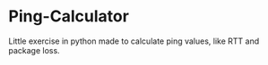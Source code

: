 # Ping-Calculator
Little exercise in python made to calculate ping values, like RTT and package loss.
